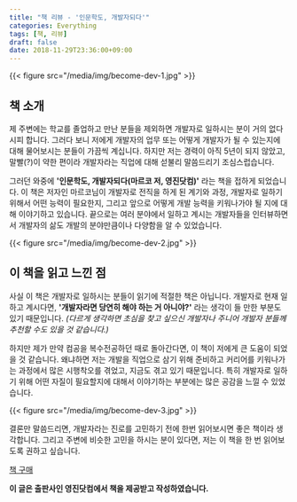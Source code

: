 ```yaml
---
title: "책 리뷰 - '인문학도, 개발자되다'"
categories: Everything
tags: [책, 리뷰]
draft: false
date: 2018-11-29T23:36:00+09:00
---
```


{{< figure src="/media/img/become-dev-1.jpg" >}}

## 책 소개

제 주변에는 학교를 졸업하고 만난 분들을 제외하면 개발자로 일하시는 분이 거의 없다시피 합니다. 그러다 보니 저에게 개발자의 업무 또는 어떻게 개발자가 될 수 있는지에 대해 물어보시는 분들이 가끔씩 계십니다. 하지만 저는 경력이 아직 5년이 되지 않았고, 말빨(?)이 약한 편이라 개발자라는 직업에 대해 섣불리 말씀드리기 조심스럽습니다.

그러던 와중에 **'인문학도, 개발자되다(마르코 저, 영진닷컴)'** 라는 책을 접하게 되었습니다. 이 책은 저자인 마르코님이 개발자로 전직을 하게 된 계기와 과정, 개발자로 일하기 위해서 어떤 능력이 필요한지, 그리고 앞으로 어떻게 개발 능력을 키워나가야 될 지에 대해 이야기하고 있습니다. 끝으로는 여러 분야에서 일하고 계시는 개발자들을 인터뷰하면서 개발자의 삶도 개발의 분야만큼이나 다양함을 알 수 있었습니다.

{{< figure src="/media/img/become-dev-2.jpg" >}}

## 이 책을 읽고 느낀 점

사실 이 책은 개발자로 일하시는 분들이 읽기에 적절한 책은 아닙니다. 개발자로 현재 일하고 계시다면, **'개발자라면 당연히 해야 하는 거 아니야?'** 라는 생각이 들 만한 부분도 있기 때문입니다. *(다르게 생각하면 초심을 찾고 싶으신 개발자나 주니어 개발자 분들께 추천할 수도 있을 것 같습니다.)*

하지만 제가 만약 컴공을 복수전공하던 때로 돌아간다면, 이 책이 저에게 큰 도움이 되었을 것 같습니다. 왜냐하면 저는 개발을 직업으로 삼기 위해 준비하고 커리어를 키워나가는 과정에서 많은 시행착오를 겪었고, 지금도 겪고 있기 때문입니다. 특히 개발자로 일하기 위해 어떤 자질이 필요할지에 대해서 이야기하는 부분에는 많은 공감을 느낄 수 있었습니다.

{{< figure src="/media/img/become-dev-3.jpg" >}}

결론만 말씀드리면, 개발자라는 진로를 고민하기 전에 한번 읽어보시면 좋은 책이라 생각합니다. 그리고 주변에 비슷한 고민을 하시는 분이 있다면, 저는 이 책을 한 번 읽어보도록 권하고 싶습니다.

<a href="http://www.yes24.com/24/Goods/67015072" target="_blank">책 구매</a>

**이 글은 출판사인 영진닷컴에서 책을 제공받고 작성하였습니다.**
